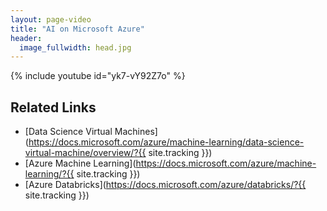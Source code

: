 ```yaml
---
layout: page-video
title: "AI on Microsoft Azure"
header:
  image_fullwidth: head.jpg
---
```


{% include youtube id="yk7-vY92Z7o" %}

## Related Links

* [Data Science Virtual Machines](https://docs.microsoft.com/azure/machine-learning/data-science-virtual-machine/overview/?{{ site.tracking }})
* [Azure Machine Learning](https://docs.microsoft.com/azure/machine-learning/?{{ site.tracking }})
* [Azure Databricks](https://docs.microsoft.com/azure/databricks/?{{ site.tracking }})